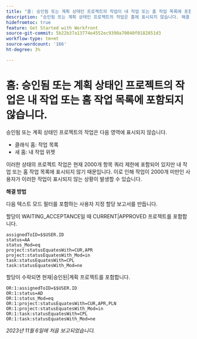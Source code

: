 ```yaml
---
title: "홈: 승인됨 또는 계획 상태인 프로젝트의 작업이 내 작업 또는 홈 작업 목록에 포함되지 않음"
description: "승인됨 또는 계획 상태인 프로젝트의 작업은 홈에 표시되지 않습니다. 해결 방법을 사용할 수 있습니다."
hidefromtoc: true
feature: Get Started with Workfront
source-git-commit: 5b22b37a13774e4552ec9390a70040f0182851d3
workflow-type: tm+mt
source-wordcount: '166'
ht-degree: 3%

---
```



# 홈: 승인됨 또는 계획 상태인 프로젝트의 작업은 내 작업 또는 홈 작업 목록에 포함되지 않습니다.

승인됨 또는 계획 상태인 프로젝트의 작업은 다음 영역에 표시되지 않습니다.

* 클래식 홈: 작업 목록
* 새 홈: 내 작업 위젯

이러한 상태의 프로젝트 작업은 현재 2000개 항목 쿼리 제한에 포함되어 있지만 내 작업 또는 홈 작업 목록에 표시되지 않기 때문입니다. 이로 인해 작업이 2000개 미만인 사용자가 이러한 작업이 표시되지 않는 상황이 발생할 수 있습니다.

**해결 방법**

다음 텍스트 모드 필터를 포함하는 사용자 지정 할당 보고서를 만듭니다.

할당이 WAITING_ACCEPTANCE일 때 CURRENT|APPROVED 프로젝트를 포함합니다.

```
assignedToID=$$USER.ID
status=AA
status_Mod=eq
project:statusEquatesWith=CUR,APR
project:statusEquatesWith_Mod=in
task:statusEquatesWith=CPL
task:statusEquatesWith_Mod=ne
```

할당이 수락되면 현재|승인된|계획 프로젝트를 포함합니다.

```
OR:1:assignedToID=$$USER.ID
OR:1:status=AD
OR:1:status_Mod=eq
OR:1:project:statusEquatesWith=CUR,APR,PLN
OR:1:project:statusEquatesWith_Mod=in
OR:1:task:statusEquatesWith=CPL
OR:1:task:statusEquatesWith_Mod=ne
```

_2023년 11월 6일에 처음 보고되었습니다._
